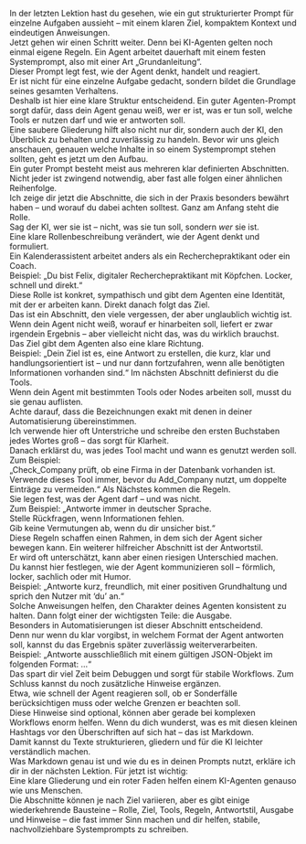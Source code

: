 In der letzten Lektion hast du gesehen, wie ein gut strukturierter Prompt für einzelne Aufgaben aussieht – mit einem klaren Ziel, kompaktem Kontext und eindeutigen Anweisungen.  
Jetzt gehen wir einen Schritt weiter. Denn bei KI-Agenten gelten noch einmal eigene Regeln.
Ein Agent arbeitet dauerhaft mit einem festen Systemprompt, also mit einer Art „Grundanleitung“.  
Dieser Prompt legt fest, wie der Agent denkt, handelt und reagiert.  
Er ist nicht für eine einzelne Aufgabe gedacht, sondern bildet die Grundlage seines gesamten Verhaltens.  
Deshalb ist hier eine klare Struktur entscheidend.
Ein guter Agenten-Prompt sorgt dafür, dass dein Agent genau weiß, wer er ist, was er tun soll, welche Tools er nutzen darf und wie er antworten soll.  
Eine saubere Gliederung hilft also nicht nur dir, sondern auch der KI, den Überblick zu behalten und zuverlässig zu handeln.
Bevor wir uns gleich anschauen, genauen welche Inhalte in so einem Systemprompt stehen sollten, geht es jetzt um den Aufbau.  
Ein guter Prompt besteht meist aus mehreren klar definierten Abschnitten.  
Nicht jeder ist zwingend notwendig, aber fast alle folgen einer ähnlichen Reihenfolge.  
Ich zeige dir jetzt die Abschnitte, die sich in der Praxis besonders bewährt haben – und worauf du dabei achten solltest.
Ganz am Anfang steht die Rolle.  
Sag der KI, wer sie ist – nicht, was sie tun soll, sondern *wer* sie ist.  
Eine klare Rollenbeschreibung verändert, wie der Agent denkt und formuliert.  
Ein Kalenderassistent arbeitet anders als ein Recherchepraktikant oder ein Coach.  
Beispiel: „Du bist Felix, digitaler Recherchepraktikant mit Köpfchen. Locker, schnell und direkt.“  
Diese Rolle ist konkret, sympathisch und gibt dem Agenten eine Identität, mit der er arbeiten kann.
Direkt danach folgt das Ziel.  
Das ist ein Abschnitt, den viele vergessen, der aber unglaublich wichtig ist.  
Wenn dein Agent nicht weiß, worauf er hinarbeiten soll, liefert er zwar irgendein Ergebnis – aber vielleicht nicht das, was du wirklich brauchst.  
Das Ziel gibt dem Agenten also eine klare Richtung.  
Beispiel: „Dein Ziel ist es, eine Antwort zu erstellen, die kurz, klar und handlungsorientiert ist – und nur dann fortzufahren, wenn alle benötigten Informationen vorhanden sind.“
Im nächsten Abschnitt definierst du die Tools.  
Wenn dein Agent mit bestimmten Tools oder Nodes arbeiten soll, musst du sie genau auflisten.  
Achte darauf, dass die Bezeichnungen exakt mit denen in deiner Automatisierung übereinstimmen.  
Ich verwende hier oft Unterstriche und schreibe den ersten Buchstaben jedes Wortes groß – das sorgt für Klarheit.  
Danach erklärst du, was jedes Tool macht und wann es genutzt werden soll.  
Zum Beispiel:  
„Check_Company prüft, ob eine Firma in der Datenbank vorhanden ist.  
Verwende dieses Tool immer, bevor du Add_Company nutzt, um doppelte Einträge zu vermeiden.“
Als Nächstes kommen die Regeln.  
Sie legen fest, was der Agent darf – und was nicht.  
Zum Beispiel: „Antworte immer in deutscher Sprache.  
Stelle Rückfragen, wenn Informationen fehlen.  
Gib keine Vermutungen ab, wenn du dir unsicher bist.“  
Diese Regeln schaffen einen Rahmen, in dem sich der Agent sicher bewegen kann.
Ein weiterer hilfreicher Abschnitt ist der Antwortstil.  
Er wird oft unterschätzt, kann aber einen riesigen Unterschied machen.  
Du kannst hier festlegen, wie der Agent kommunizieren soll – förmlich, locker, sachlich oder mit Humor.  
Beispiel: „Antworte kurz, freundlich, mit einer positiven Grundhaltung und sprich den Nutzer mit ‘du’ an.“  
Solche Anweisungen helfen, den Charakter deines Agenten konsistent zu halten.
Dann folgt einer der wichtigsten Teile: die Ausgabe.  
Besonders in Automatisierungen ist dieser Abschnitt entscheidend.  
Denn nur wenn du klar vorgibst, in welchem Format der Agent antworten soll, kannst du das Ergebnis später zuverlässig weiterverarbeiten.  
Beispiel: „Antworte ausschließlich mit einem gültigen JSON-Objekt im folgenden Format: …“  
Das spart dir viel Zeit beim Debuggen und sorgt für stabile Workflows.
Zum Schluss kannst du noch zusätzliche Hinweise ergänzen.  
Etwa, wie schnell der Agent reagieren soll, ob er Sonderfälle berücksichtigen muss oder welche Grenzen er beachten soll.  
Diese Hinweise sind optional, können aber gerade bei komplexen Workflows enorm helfen.
Wenn du dich wunderst, was es mit diesen kleinen Hashtags vor den Überschriften auf sich hat – das ist Markdown.  
Damit kannst du Texte strukturieren, gliedern und für die KI leichter verständlich machen.  
Was Markdown genau ist und wie du es in deinen Prompts nutzt, erkläre ich dir in der nächsten Lektion.
Für jetzt ist wichtig:  
Eine klare Gliederung und ein roter Faden helfen einem KI-Agenten genauso wie uns Menschen.  
Die Abschnitte können je nach Ziel variieren, aber es gibt einige wiederkehrende Bausteine – Rolle, Ziel, Tools, Regeln, Antwortstil, Ausgabe und Hinweise – die fast immer Sinn machen und dir helfen, stabile, nachvollziehbare Systemprompts zu schreiben.
